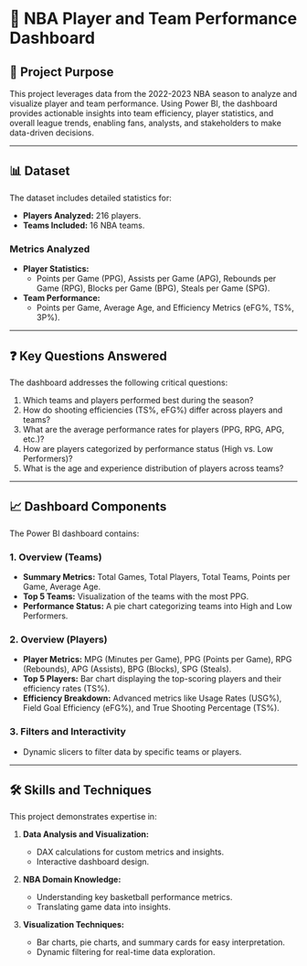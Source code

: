 # 🏀 NBA Player and Team Performance Dashboard

## 🎯 Project Purpose
This project leverages data from the 2022-2023 NBA season to analyze and visualize player and team performance. Using Power BI, the dashboard provides actionable insights into team efficiency, player statistics, and overall league trends, enabling fans, analysts, and stakeholders to make data-driven decisions.

---

## 📊 Dataset
The dataset includes detailed statistics for:
- **Players Analyzed:** 216 players.
- **Teams Included:** 16 NBA teams.

### Metrics Analyzed
- **Player Statistics:** 
  - Points per Game (PPG), Assists per Game (APG), Rebounds per Game (RPG), Blocks per Game (BPG), Steals per Game (SPG).
- **Team Performance:** 
  - Points per Game, Average Age, and Efficiency Metrics (eFG%, TS%, 3P%).

---

## ❓ Key Questions Answered
The dashboard addresses the following critical questions:
1. Which teams and players performed best during the season?
2. How do shooting efficiencies (TS%, eFG%) differ across players and teams?
3. What are the average performance rates for players (PPG, RPG, APG, etc.)?
4. How are players categorized by performance status (High vs. Low Performers)?
5. What is the age and experience distribution of players across teams?

---

## 📈 Dashboard Components
The Power BI dashboard contains:
### **1. Overview (Teams)**
   - **Summary Metrics:** Total Games, Total Players, Total Teams, Points per Game, Average Age.
   - **Top 5 Teams:** Visualization of the teams with the most PPG.
   - **Performance Status:** A pie chart categorizing teams into High and Low Performers.

### **2. Overview (Players)**
   - **Player Metrics:** MPG (Minutes per Game), PPG (Points per Game), RPG (Rebounds), APG (Assists), BPG (Blocks), SPG (Steals).
   - **Top 5 Players:** Bar chart displaying the top-scoring players and their efficiency rates (TS%).
   - **Efficiency Breakdown:** Advanced metrics like Usage Rates (USG%), Field Goal Efficiency (eFG%), and True Shooting Percentage (TS%).

### **3. Filters and Interactivity**
   - Dynamic slicers to filter data by specific teams or players.

---

## 🛠 Skills and Techniques
This project demonstrates expertise in:
1. **Data Analysis and Visualization:**
   - DAX calculations for custom metrics and insights.
   - Interactive dashboard design.

2. **NBA Domain Knowledge:**
   - Understanding key basketball performance metrics.
   - Translating game data into insights.

3. **Visualization Techniques:**
   - Bar charts, pie charts, and summary cards for easy interpretation.
   - Dynamic filtering for real-time data exploration.
